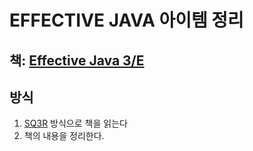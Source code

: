# EFFECTIVE JAVA 아이템 정리

## **책: [Effective Java 3/E](https://github.com/Backend-in-Book/23-4-effective_java.git)**

## 방식

1. [SQ3R](https://en.wikipedia.org/wiki/SQ3R) 방식으로 책을 읽는다
2. 책의 내용을 정리한다.
